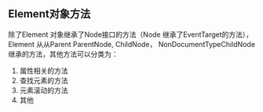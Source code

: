 
## Element对象方法
除了Element 对象继承了Node接口的方法（Node 继承了EventTarget的方法），Element 从从Parent ParentNode, ChildNode， NonDocumentTypeChildNode继承的方法，其他方法可以分类为：

1. 属性相关的方法
2. 查找元素的方法
3. 元素滚动的方法
4. 其他


